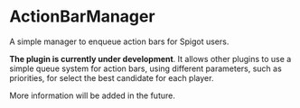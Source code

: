 # ActionBarManager
A simple manager to enqueue action bars for Spigot users.

**The plugin is currently under development**. It allows other plugins to use a simple 
queue system for action bars, using different parameters, such as priorities, for select 
the best candidate for each player.

More information will be added in the future.
